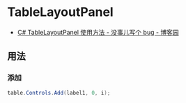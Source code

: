 # TableLayoutPanel

- [C# TableLayoutPanel 使用方法 - 没事儿写个 bug - 博客园](https://www.cnblogs.com/swjian/p/9815155.html)

## 用法

### 添加

```c#
table.Controls.Add(label1, 0, i);

```
